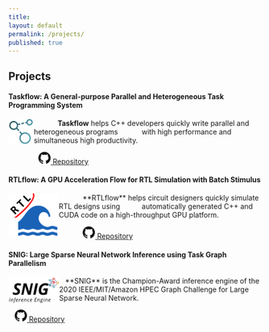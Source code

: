 ```yaml
---
title:
layout: default
permalink: /projects/
published: true
---
```


## Projects

#### Taskflow: A General-purpose Parallel and Heterogeneous Task Programming System
<!--<img src="https://img.shields.io/badge/project-software-green">-->

<img src="../assets/images/taskflow_logo.png" style="float: left; width: 10%;">

&nbsp;&nbsp;
&nbsp;&nbsp;
&nbsp;&nbsp;
&nbsp;&nbsp;
**Taskflow** helps C++ developers quickly write parallel and heterogeneous programs 
&nbsp;&nbsp;&nbsp;&nbsp;&nbsp;&nbsp;&nbsp;&nbsp;&nbsp;&nbsp;&nbsp;with high performance and simultaneous high productivity.

&nbsp;&nbsp;
&nbsp;&nbsp;
&nbsp;&nbsp;
&nbsp;&nbsp;
&nbsp;&nbsp;
<a href="https://github.com/dian-lun-lin/SNIG">
<img src="../assets/images/github-logo.jpg" height="25px">
Repository
</a>

#### RTLflow: A GPU Acceleration Flow for RTL Simulation with Batch Stimulus

<img src="../assets/images/rtlflow_logo.png" style="float: left;">
&nbsp;&nbsp;
&nbsp;&nbsp;
&nbsp;&nbsp;
&nbsp;&nbsp;
**RTLflow** helps circuit designers quickly simulate RTL designs using &nbsp;&nbsp;&nbsp;&nbsp;&nbsp;&nbsp;&nbsp;&nbsp;&nbsp;&nbsp;automatically 
generated C++ and CUDA code on a high-throughput GPU platform.

&nbsp;&nbsp;
&nbsp;&nbsp;
&nbsp;&nbsp;
&nbsp;&nbsp;
<a href="https://github.com/dian-lun-lin/SNIG">
<img src="../assets/images/github-logo.jpg" height="25px">
Repository
</a>

#### SNIG: Large Sparse Neural Network Inference using Task Graph Parallelism
<img src="../assets/images/snig_logo.png" style="float: left;width: 20%;">
&nbsp;&nbsp;
**SNIG** is the Champion-Award inference engine of the 2020 IEEE/MIT/Amazon HPEC Graph Challenge for Large Sparse Neural Network.

&nbsp;&nbsp;
<a href="https://github.com/dian-lun-lin/SNIG">
<img src="../assets/images/github-logo.jpg" height="25px">
Repository
</a>

